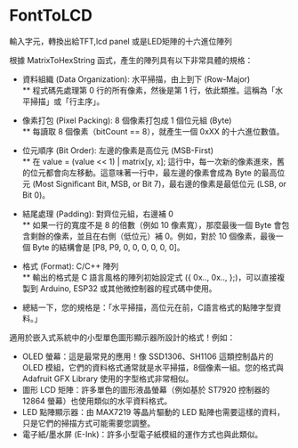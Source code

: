 # FontToLCD
輸入字元，轉換出給TFT,lcd panel 或是LED矩陣的十六進位陣列

根據 MatrixToHexString 函式，產生的陣列具有以下非常具體的規格：<br/>

* 資料組織 (Data Organization): 水平掃描，由上到下 (Row-Major)<br/>
** 程式碼先處理第 0 行的所有像素，然後是第 1 行，依此類推。這稱為「水平掃描」或「行主序」。<br/>
* 像素打包 (Pixel Packing): 8 個像素打包成 1 個位元組 (Byte)<br/>
** 每讀取 8 個像素（bitCount == 8），就產生一個 0xXX 的十六進位數值。<br/>
* 位元順序 (Bit Order): 左邊的像素是高位元 (MSB-First)<br/>
** 在 value = (value << 1) | matrix[y, x]; 這行中，每一次新的像素進來，舊的位元都會向左移動。這意味著一行中，最左邊的像素會成為 Byte 的最高位元 (Most Significant Bit, MSB, or Bit 7)，最右邊的像素是最低位元 (LSB, or Bit 0)。<br/>
* 結尾處理 (Padding): 對齊位元組，右邊補 0<br/>
** 如果一行的寬度不是 8 的倍數（例如 10 像素寬），那麼最後一個 Byte 會包含剩餘的像素，並且在右側（低位元）補 0。例如，對於 10 個像素，最後一個 Byte 的結構會是 [P8, P9, 0, 0, 0, 0, 0, 0]。<br/>
* 格式 (Format): C/C++ 陣列<br/>
** 輸出的格式是 C 語言風格的陣列初始設定式 ({ 0x.., 0x.., };)，可以直接複製到 Arduino, ESP32 或其他微控制器的程式碼中使用。<br/>

* 總結一下，您的規格是：「水平掃描，高位元在前，C語言格式的點陣字型資料。」<br/>

適用於嵌入式系統中的小型單色圖形顯示器所設計的格式！例如：
* OLED 螢幕：這是最常見的應用！像 SSD1306、SH1106 這類控制晶片的 OLED 模組，它們的資料格式通常就是水平掃描，8個像素一組。您的格式與 Adafruit GFX Library 使用的字型格式非常相似。
* 圖形 LCD 矩陣：許多單色的圖形液晶螢幕（例如基於 ST7920 控制器的 12864 螢幕）也使用類似的水平資料格式。
* LED 點陣顯示器：由 MAX7219 等晶片驅動的 LED 點陣也需要這樣的資料，只是它們的掃描方式可能需要您調整。
* 電子紙/墨水屏 (E-Ink)：許多小型電子紙模組的運作方式也與此類似。
<br/>

